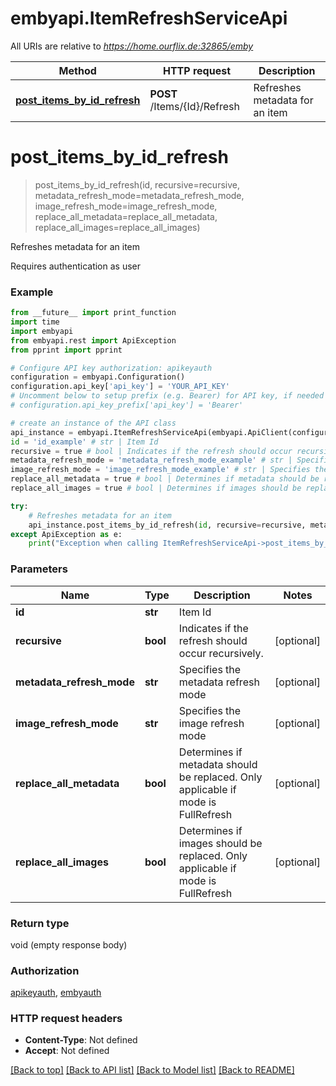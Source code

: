 # embyapi.ItemRefreshServiceApi

All URIs are relative to *https://home.ourflix.de:32865/emby*

Method | HTTP request | Description
------------- | ------------- | -------------
[**post_items_by_id_refresh**](ItemRefreshServiceApi.md#post_items_by_id_refresh) | **POST** /Items/{Id}/Refresh | Refreshes metadata for an item

# **post_items_by_id_refresh**
> post_items_by_id_refresh(id, recursive=recursive, metadata_refresh_mode=metadata_refresh_mode, image_refresh_mode=image_refresh_mode, replace_all_metadata=replace_all_metadata, replace_all_images=replace_all_images)

Refreshes metadata for an item

Requires authentication as user

### Example
```python
from __future__ import print_function
import time
import embyapi
from embyapi.rest import ApiException
from pprint import pprint

# Configure API key authorization: apikeyauth
configuration = embyapi.Configuration()
configuration.api_key['api_key'] = 'YOUR_API_KEY'
# Uncomment below to setup prefix (e.g. Bearer) for API key, if needed
# configuration.api_key_prefix['api_key'] = 'Bearer'

# create an instance of the API class
api_instance = embyapi.ItemRefreshServiceApi(embyapi.ApiClient(configuration))
id = 'id_example' # str | Item Id
recursive = true # bool | Indicates if the refresh should occur recursively. (optional)
metadata_refresh_mode = 'metadata_refresh_mode_example' # str | Specifies the metadata refresh mode (optional)
image_refresh_mode = 'image_refresh_mode_example' # str | Specifies the image refresh mode (optional)
replace_all_metadata = true # bool | Determines if metadata should be replaced. Only applicable if mode is FullRefresh (optional)
replace_all_images = true # bool | Determines if images should be replaced. Only applicable if mode is FullRefresh (optional)

try:
    # Refreshes metadata for an item
    api_instance.post_items_by_id_refresh(id, recursive=recursive, metadata_refresh_mode=metadata_refresh_mode, image_refresh_mode=image_refresh_mode, replace_all_metadata=replace_all_metadata, replace_all_images=replace_all_images)
except ApiException as e:
    print("Exception when calling ItemRefreshServiceApi->post_items_by_id_refresh: %s\n" % e)
```

### Parameters

Name | Type | Description  | Notes
------------- | ------------- | ------------- | -------------
 **id** | **str**| Item Id | 
 **recursive** | **bool**| Indicates if the refresh should occur recursively. | [optional] 
 **metadata_refresh_mode** | **str**| Specifies the metadata refresh mode | [optional] 
 **image_refresh_mode** | **str**| Specifies the image refresh mode | [optional] 
 **replace_all_metadata** | **bool**| Determines if metadata should be replaced. Only applicable if mode is FullRefresh | [optional] 
 **replace_all_images** | **bool**| Determines if images should be replaced. Only applicable if mode is FullRefresh | [optional] 

### Return type

void (empty response body)

### Authorization

[apikeyauth](../README.md#apikeyauth), [embyauth](../README.md#embyauth)

### HTTP request headers

 - **Content-Type**: Not defined
 - **Accept**: Not defined

[[Back to top]](#) [[Back to API list]](../README.md#documentation-for-api-endpoints) [[Back to Model list]](../README.md#documentation-for-models) [[Back to README]](../README.md)

